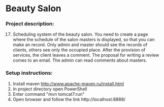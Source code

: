 # Beauty Salon

### Project description:

17. Scheduling system of the beauty salon. You need to create a page where the schedule of the salon masters is displayed, so that you can make an record. Only admin and master should see the records of clients, others see only the occupied place. After the provision of services, the client leaves a comment. The proposal for writing a review comes to an email. The admin can read comments about masters.

### Setup instructions:

1. Install maven http://www.apache-maven.ru/install.html
2. In project directory open PowerShell
3. Enter command "mvn tomcat7:run"
4. Open browser and follow the link http://localhost:8888/


